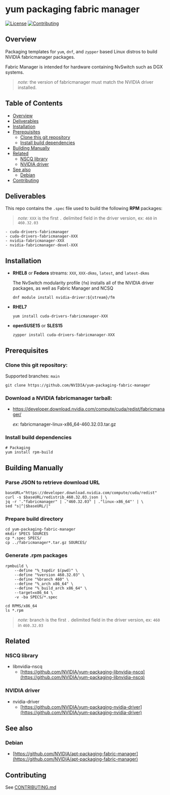 # yum packaging fabric manager

[![License](https://img.shields.io/badge/license-MIT-green.svg)](https://opensource.org/licenses/MIT-license)
[![Contributing](https://img.shields.io/badge/Contributing-Developer%20Certificate%20of%20Origin-violet)](https://developercertificate.org)

## Overview

Packaging templates for `yum`, `dnf`, and `zypper` based Linux distros to build NVIDIA fabricmanager packages.

Fabric Manager is intended for hardware containing NvSwitch such as DGX systems.

> _note:_ the version of fabricmanager must match the NVIDIA driver installed.

## Table of Contents

- [Overview](#Overview)
- [Deliverables](#Deliverables)
- [Installation](#Installation)
- [Prerequisites](#Prerequisites)
  * [Clone this git repository](#Clone-this-git-repository)
  * [Install build dependencies](#Install-build-dependencies)
- [Building Manually](#Building-Manually)
- [Related](#Related)
  * [NSCQ library](#NSCQ-library)
  * [NVIDIA driver](#NVIDIA-driver)
- [See also](#See-also)
  * [Debian](#Debian)
- [Contributing](#Contributing)


## Deliverables

This repo contains the `.spec` file used to build the following **RPM** packages:


> _note:_ `XXX` is the first `.` delimited field in the driver version, ex: `460` in `460.32.03`

```shell
- cuda-drivers-fabricmanager
- cuda-drivers-fabricmanager-XXX
- nvidia-fabricmanager-XXX
- nvidia-fabricmanager-devel-XXX
```


## Installation

* **RHEL8** or **Fedora** streams: `XXX`, `XXX-dkms`, `latest`, and `latest-dkms`

  The NvSwitch modularity profile (`fm`) installs all of the NVIDIA driver packages, as well as Fabric Manager and NCSQ

  ```shell
  dnf module install nvidia-driver:${stream}/fm
  ```

* **RHEL7**

  ```shell
  yum install cuda-drivers-fabricmanager-XXX
  ```

* **openSUSE15** or **SLES15**

  ```shell
  zypper install cuda-drivers-fabricmanager-XXX
  ```


## Prerequisites

### Clone this git repository:

Supported branches: `main`

```shell
git clone https://github.com/NVIDIA/yum-packaging-fabric-manager
```

### Download a NVIDIA fabricmanager tarball:

* https://developer.download.nvidia.com/compute/cuda/redist/fabricmanager/

  *ex:* fabricmanager-linux-x86_64-460.32.03.tar.gz

### Install build dependencies

```shell
# Packaging
yum install rpm-build
```


## Building Manually

### Parse JSON to retrieve download URL
```shell
baseURL="https://developer.download.nvidia.com/compute/cuda/redist"
curl -s $baseURL/redistrib_460.32.03.json | \
jq -r '."fabricmanager" | ."460.32.03" | ."linux-x86_64"' | \
sed "s|^|$baseURL/|"
```

### Prepare build directory
```shell
cd yum-packaging-fabric-manager
mkdir SPECS SOURCES
cp *.spec SPECS/
cp ../fabricmanager*.tar.gz SOURCES/
```

### Generate .rpm packages
```shell
rpmbuild \
    --define "%_topdir $(pwd)" \
    --define "%version 460.32.03" \
    --define "%branch 460" \
    --define "%_arch x86_64" \
    --define "%_build_arch x86_64" \
    --target=x86_64 \
    -v -ba SPECS/*.spec

cd RPMS/x86_64
ls *.rpm
```
> _note:_ branch is the first `.` delimited field in the driver version, ex: `460` in `460.32.03`


## Related

### NSCQ library

- libnvidia-nscq
  * [https://github.com/NVIDIA/yum-packaging-libnvidia-nscq](https://github.com/NVIDIA/yum-packaging-libnvidia-nscq)

### NVIDIA driver

- nvidia-driver
  * [https://github.com/NVIDIA/yum-packaging-nvidia-driver](https://github.com/NVIDIA/yum-packaging-nvidia-driver)

## See also

### Debian

  * [https://github.com/NVIDIA/apt-packaging-fabric-manager](https://github.com/NVIDIA/apt-packaging-fabric-manager)


## Contributing

See [CONTRIBUTING.md](CONTRIBUTING.md)
